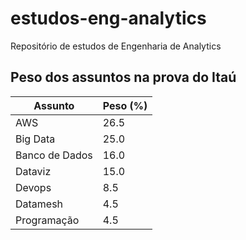 # estudos-eng-analytics
Repositório de estudos de Engenharia de Analytics

## Peso dos assuntos na prova do Itaú

| Assunto | Peso (%) |
|---------|----------|
| AWS | 26.5 |
| Big Data | 25.0 |
| Banco de Dados | 16.0 |
| Dataviz | 15.0 |
| Devops | 8.5 |
| Datamesh | 4.5 |
| Programação | 4.5 |